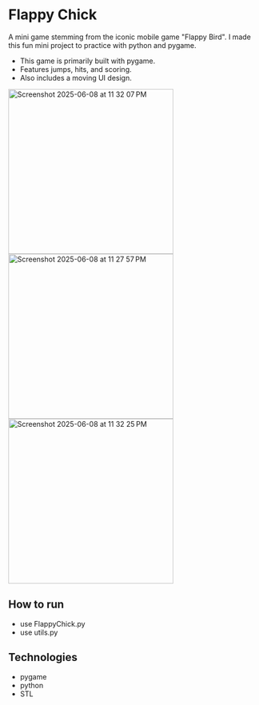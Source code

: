 # Flappy Chick

A mini game stemming from the iconic mobile game "Flappy Bird". I made this fun mini project to practice with python and pygame.
- This game is primarily built with pygame.
- Features jumps, hits, and scoring.
- Also includes a moving UI design.
<img width="330" alt="Screenshot 2025-06-08 at 11 32 07 PM" src="https://github.com/user-attachments/assets/efc547e1-5fa5-41ee-9dcc-7a8476d4e6d2" />

<img width="330" alt="Screenshot 2025-06-08 at 11 27 57 PM" src="https://github.com/user-attachments/assets/ab8cf947-f560-467b-a28c-0cc611b45c42" />

<img width="330" alt="Screenshot 2025-06-08 at 11 32 25 PM" src="https://github.com/user-attachments/assets/837c2ad2-9369-4e30-89a1-d2d2fba0a83c" />


## How to run
- use FlappyChick.py
- use utils.py

## Technologies 
- pygame
- python
- STL 
